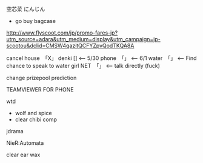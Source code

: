 空芯菜
にんじん

- go buy bagcase

http://www.flyscoot.com/jp/promo-fares-jp?utm_source=adara&utm_medium=display&utm_campaign=jp-scootou&dclid=CMSW4qazitQCFYZpvQodTKQA8A

cancel
house　「X」 
denki [] <-- 5/30
phone　「」 <-- 6/1
water　「」 <-- Find chance to speak to water girl
NET　「」 <-- talk directly (fuck)

change prizepool prediction

TEAMVIEWER FOR PHONE

wtd
- wolf and spice
- clear chibi comp 

jdrama

NieR:Automata

clear ear wax
